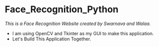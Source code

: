 # Face_Recognition_Python
*This is a Face Recognition Website created by Swarnava and Walaa.*
- I am using OpenCV and Tkinter as my GUI to make this application.
- Let's Build This Application Together.
